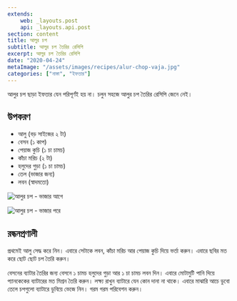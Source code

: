 ```yaml
---
extends:
    web: _layouts.post
    api: _layouts.api.post
section: content
title: আলুর চপ
subtitle: আলুর চপ তৈরির রেসিপি
excerpt: আলুর চপ তৈরির রেসিপি
date: "2020-04-24"
metaImage: "/assets/images/recipes/alur-chop-vaja.jpg"
categories: ["নাস্তা", "ইফতার"]
---
```


আলুর চপ ছাড়া ইফতার যেন পরিপূর্ণই হয় না। চলুন সহজে আলুর চপ তৈরির রেসিপি জেনে নেই।

## উপকরণ

- আলু (বড় সাইজের ২ টা)
- বেসন (১ কাপ)
- পেয়াজ কুচি (১ চা চামচ)
- কাঁচা মরিচ (২ টা)
- হলুদের গুড়া (১ চা চামচ)
- তেল (ভাজার জন্য)
- লবন (স্বাদমতো)

![আলুর চপ - ভাজার আগে](/assets/images/recipes/alur-chop-kacha.jpg)

![আলুর চপ - ভাজার পরে](/assets/images/recipes/alur-chop-vaja.jpg)

## রন্ধনপ্রণালী

প্রথমেই আলু সেদ্ধ করে নিন। এবারে সেটাকে লবন, কাঁচা মরিচ আর পেয়াজ কুচি দিয়ে ভর্তা করুন। এবারে ছবির মত
করে ছোট ছোট চপ তৈরি করুন।

বেসনের ব্যাটার তৈরির জন্য বেসনে ১ চামচ হলুদের গুড়া আর ১ চা চামচ লবন দিন। এবারে মোটামুটি পানি দিয়ে
প্যানকেকের ব্যাটারের মত মিশ্রন তৈরি করুন। লক্ষ্য রাখুন ব্যাটারে যেন কোন দানা না থাকে। এবারে মাঝারি আচে
ডুবো তেলে চপগুলো ব্যাটারে ডুবিয়ে ভেজে নিন। গরম গরম পরিবেশন করুন।
